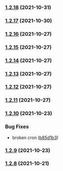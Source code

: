 ### [1.2.18](https://github.com/graydigital/gd-ui/compare/v1.2.17...v1.2.18) (2021-10-31)

### [1.2.17](https://github.com/graydigital/gd-ui/compare/v1.2.16...v1.2.17) (2021-10-30)

### [1.2.16](https://github.com/graydigital/gd-ui/compare/v1.2.15...v1.2.16) (2021-10-27)

### [1.2.15](https://github.com/graydigital/gd-ui/compare/v1.2.14...v1.2.15) (2021-10-27)

### [1.2.14](https://github.com/graydigital/gd-ui/compare/v1.2.13...v1.2.14) (2021-10-27)

### [1.2.13](https://github.com/graydigital/gd-ui/compare/v1.2.12...v1.2.13) (2021-10-27)

### [1.2.12](https://github.com/graydigital/gd-ui/compare/v1.2.11...v1.2.12) (2021-10-27)

### [1.2.11](https://github.com/graydigital/gd-ui/compare/v1.2.10...v1.2.11) (2021-10-27)

### [1.2.10](https://github.com/graydigital/gd-ui/compare/v1.2.9...v1.2.10) (2021-10-23)


### Bug Fixes

* broken cron ([b85d1b3](https://github.com/graydigital/gd-ui/commit/b85d1b3187aa024cd730e4bce30589d0f90474a0))

### [1.2.9](https://github.com/graydigital/gd-ui/compare/v1.2.8...v1.2.9) (2021-10-23)

### [1.2.8](https://github.com/graydigital/gd-ui/compare/v1.2.7...v1.2.8) (2021-10-21)
